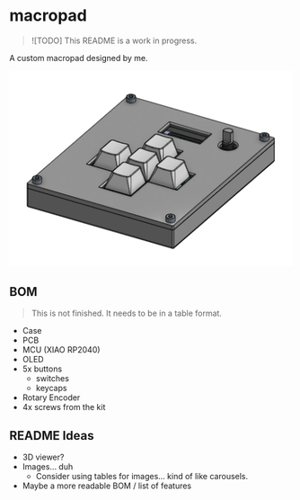 # macropad

> ![TODO] This README is a work in progress.

A custom macropad designed by me.

![](./images/render1.png)

## BOM

> This is not finished. It needs to be in a table format.

- Case
- PCB
- MCU (XIAO RP2040)
- OLED
- 5x buttons
    - switches
    - keycaps
- Rotary Encoder
- 4x screws from the kit

## README Ideas

- 3D viewer?
- Images... duh
    - Consider using tables for images... kind of like carousels.
- Maybe a more readable BOM / list of features